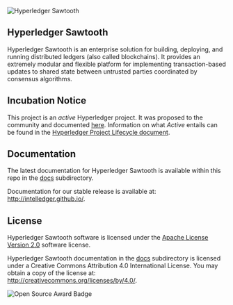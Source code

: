 
![Hyperledger Sawtooth](images/sawtooth_logo_light_blue-small.png)  

Hyperledger Sawtooth
-------------

Hyperledger Sawtooth is an enterprise solution for building, deploying, and
running distributed ledgers (also called blockchains). 
It provides an extremely modular and flexible platform for implementing 
transaction-based updates to shared state between
untrusted parties coordinated by consensus algorithms.

Incubation Notice
-----------------

This project is an _active_ Hyperledger project. It was proposed to the 
community and documented [here](http://bit.ly/1T6eVBH). Information on what 
_Active_ entails can be found in the 
[Hyperledger Project Lifecycle document](https://goo.gl/4edNRc).

Documentation
-------------

The latest documentation for Hyperledger Sawtooth is available within this repo in
the [docs](docs) subdirectory.

Documentation for our stable release is available at: 
http://intelledger.github.io/.

License
-------

Hyperledger Sawtooth software is licensed under the [Apache License Version 2.0](LICENSE) software license.

Hyperledger Sawtooth documentation in the [docs](docs) subdirectory is licensed under
a Creative Commons Attribution 4.0 International License.  You may obtain a copy of the
license at: http://creativecommons.org/licenses/by/4.0/.

![Open Source Award Badge](images/rookies16-small.png)
